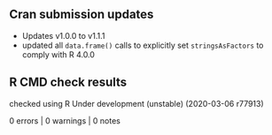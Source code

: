 ## Cran submission updates

* Updates v1.0.0 to v1.1.1
* updated all `data.frame()` calls to explicitly set `stringsAsFactors` to comply with R 4.0.0

## R CMD check results

checked using R Under development (unstable) (2020-03-06 r77913)

0 errors | 0 warnings | 0 notes
